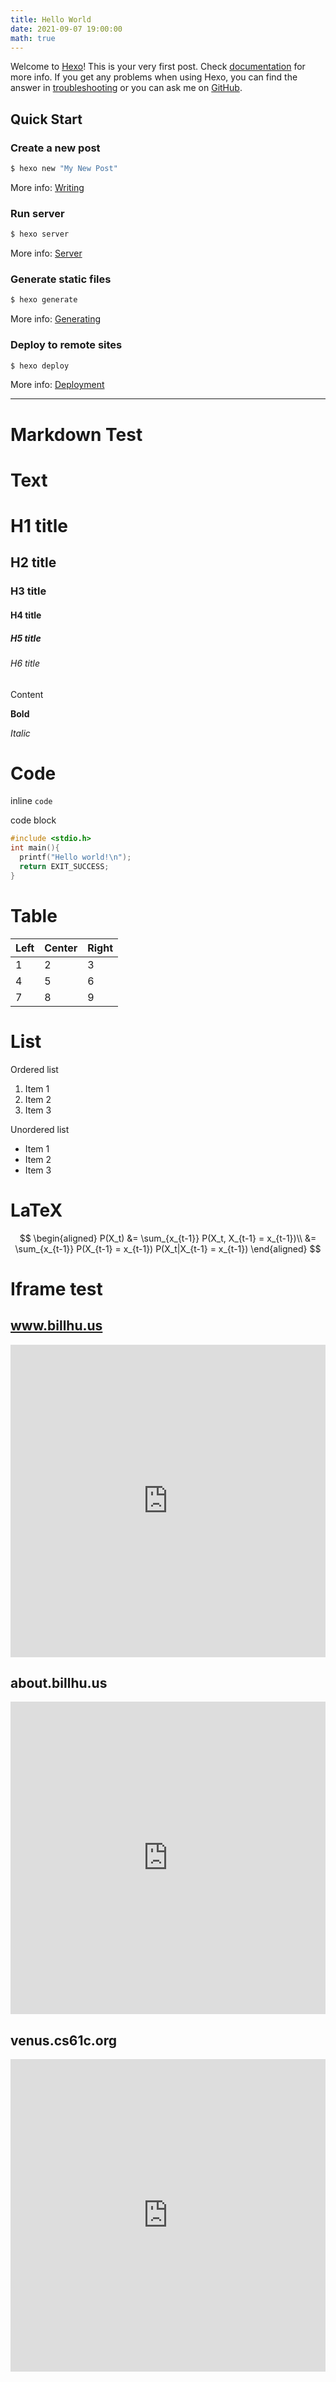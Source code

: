 ```yaml
---
title: Hello World
date: 2021-09-07 19:00:00
math: true
---
```




Welcome to [Hexo](https://hexo.io/)! This is your very first post. Check [documentation](https://hexo.io/docs/) for more info. If you get any problems when using Hexo, you can find the answer in [troubleshooting](https://hexo.io/docs/troubleshooting.html) or you can ask me on [GitHub](https://github.com/hexojs/hexo/issues).

## Quick Start

### Create a new post

``` bash
$ hexo new "My New Post"
```

More info: [Writing](https://hexo.io/docs/writing.html)

### Run server

``` bash
$ hexo server
```

More info: [Server](https://hexo.io/docs/server.html)

### Generate static files

``` bash
$ hexo generate
```

More info: [Generating](https://hexo.io/docs/generating.html)

### Deploy to remote sites

``` bash
$ hexo deploy
```

More info: [Deployment](https://hexo.io/docs/one-command-deployment.html)



------

# Markdown Test



# Text

# H1 title

## H2 title 

### H3 title 

#### H4 title

##### H5 title

###### H6 title

Content

**Bold**

*Italic*



# Code

inline `code`

code block

```c
#include <stdio.h>
int main(){
  printf("Hello world!\n");
  return EXIT_SUCCESS;
}
```



# Table

| Left | Center | Right |
| ---- | ------ | ----- |
| 1    | 2      | 3     |
| 4    | 5      | 6     |
| 7    | 8      | 9     |



# List

Ordered list

1. Item 1
2. Item 2
3. Item 3



Unordered list

- Item 1
- Item 2
- Item 3



# LaTeX

$$
\begin{aligned}
	P(X_t) &= \sum_{x_{t-1}} P(X_t, X_{t-1} = x_{t-1})\\
	&= \sum_{x_{t-1}} P(X_{t-1} = x_{t-1}) P(X_t|X_{t-1} = x_{t-1})
\end{aligned}
$$







# Iframe test


## www.billhu.us
<iframe src="https://www.billhu.us/" width="100%" height="500" name="topFrame" scrolling="yes"  noresize="noresize" frameborder="0" id="topFrame"></iframe>

## about.billhu.us
<iframe src="https://about.billhu.us/" width="100%" height="500" name="topFrame" scrolling="yes"  noresize="noresize" frameborder="0" id="topFrame"></iframe>

## venus.cs61c.org
<iframe src="https://venus.cs61c.org/" width="100%" height="500" name="topFrame" scrolling="yes"  noresize="noresize" frameborder="0" id="topFrame"></iframe>